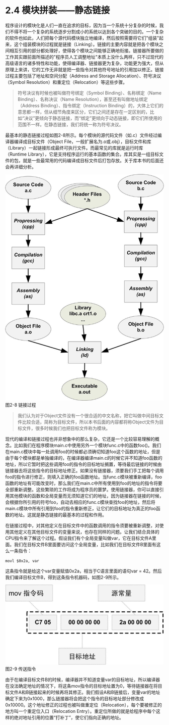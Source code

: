 # 2.4 模块拼装——静态链接

程序设计的模块化是人们一直在追求的目标，因为当一个系统十分复杂的时候，我们不得不将一个复杂的系统逐步分割成小的系统以达到各个突破的目的。一个复杂的软件也如此，人们把每个源代码模块独立地编译，然后按照需要将它们"组装"起来，这个组装模块的过程就是链接（Linking）。链接的主要内容就是把各个模块之间相互引用的部分都处理好，使得各个模块之间能够正确地衔接。链接器所要做的工作其实跟前面所描述的"程序员人工调整地址"本质上没什么两样，只不过现代的高级语言的诸多特性和功能，使得编译器、链接器更为复杂，功能更为强大，但从原理上来讲，它的工作无非就是把一些指令对其他符号地址的引用加以修正。链接过程主要包括了地址和空间分配（Address and Storage Allocation）、符号决议（Symbol Resolution）和重定位（Relocation）等这些步骤。

> 符号决议有时候也被叫做符号绑定（Symbol Binding）、名称绑定（Name Binding）、名称决议（Name Resolution），甚至还有叫做地址绑定（Address Binding）、指令绑定（Instruction Binding）的，大体上它们的意思都一样，但从细节角度来区分，它们之间还是存在一定区别的，比如“决议”更倾向于静态链接，而“绑定”更倾向于动态链接，即它们所使用的范围不一样。在静态链接，我们将统一称为符号决议。

最基本的静态链接过程如图2-8所示。每个模块的源代码文件（如.c）文件经过编译器编译成目标文件（Object File，一般扩展名为.o或.obj），目标文件和库（Library）一起链接形成最终可执行文件。而最常见的库就是运行时库（Runtime Library），它是支持程序运行的基本函数的集合。库其实是一组目标文件的包，就是一些最常用的代码编译成目标文件后打包存放。关于库本书的后面还会再详细分析。

![图2-8 链接过程](images/2-8.jpg)\
图2-8 链接过程

> 我们认为对于Object文件没有一个很合适的中文名称，把它叫做中间目标文件比较合适，简称为目标文件，所以本书后面的内容都将称Object文件为目标文件，很多时候我们也把目标文件称为模块。

现代的编译和链接过程也并非想象中的那么复杂，它还是一个比较容易理解的概念。比如我们在程序模块main.c中使用另外一个模块func.c中的函数foo()。我们在main.c模块中每一处调用foo的时候都必须确切知道foo这个函数的地址，但是由于每个模块都是单独编译的，在编译器编译main.c的时候它并不知道foo函数的地址，所以它暂时把这些调用foo的指令的目标地址搁置，等待最后链接的时候由链接器去将这些指令的目标地址修正。如果没有链接器，须要我们手工把每个调用foo的指令进行修正，则填入正确的foo函数地址。当func.c模块被重新编译，foo函数的地址有可能改变时，那么我们在main.c中所有使用到foo的地址的指令将要全部重新调整。这些繁琐的工作将成为程序员的噩梦。使用链接器，你可以直接引用其他模块的函数和全局变量而无须知道它们的地址，因为链接器在链接的时候，会根据你所引用的符号foo，自动去相应的func.c模块查找foo的地址，然后将main.c模块中所有引用到foo的指令重新修正，让它们的目标地址为真正的foo函数的地址。这就是静态链接的最基本的过程和作用。

在链接过程中，对其他定义在目标文件中的函数调用的指令须要被重新调整，对使用其他定义在其他目标文件的变量来说，也存在同样的问题。让我们结合具体的CPU指令来了解这个过程。假设我们有个全局变量叫做var，它在目标文件A里面。我们在目标文件B里面要访问这个全局变量，比如我们在目标文件B里面有这么一条指令：

```
movl $0x2a, var
```

这条指令就是给这个var变量赋值0x2a，相当于C语言里面的语句var =
42。然后我们编译目标文件B，得到这条指令机器码，如图2-9所示。

![图2-9 传送指令](images/2-9.jpg)\
图2-9 传送指令

由于在编译目标文件B的时候，编译器并不知道变量var的目标地址，所以编译器在没法确定地址的情况下，将这条mov指令的目标地址置为0，等待链接器在将目标文件A和B链接起来的时候再将其修正。我们假设A和B链接后，变量var的地址确定下来为0x1000，那么链接器将会把这个指令的目标地址部分修改成0x10000。这个地址修正的过程也被叫做重定位（Relocation），每个要被修正的地方叫一个重定位入口（Relocation Entry）。重定位所做的就是给程序中每个这样的绝对地址引用的位置“打补丁”，使它们指向正确的地址。
